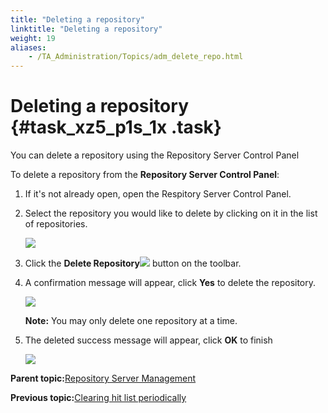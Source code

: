 ```yaml
--- 
title: "Deleting a repository"
linktitle: "Deleting a repository"
weight: 19
aliases: 
    - /TA_Administration/Topics/adm_delete_repo.html
---
```

# Deleting a repository {#task_xz5_p1s_1x .task}

You can delete a repository using the Repository Server Control Panel

To delete a repository from the **Repository Server Control Panel**:

1.  If it's not already open, open the Respitory Server Control Panel.

2.  Select the repository you would like to delete by clicking on it in the list of repositories.

    ![](../Images/delete_repo1.png)

3.  Click the **Delete Repository**![](../Images/delete_repo_2.png) button on the toolbar.

4.  A confirmation message will appear, click **Yes** to delete the repository.

    ![](../Images/delete_repo_3.png)

    **Note:** You may only delete one repository at a time.

5.  The deleted success message will appear, click **OK** to finish

    ![](../Images/delete_repo_4.png)


**Parent topic:**[Repository Server Management](../../TA_Administration/Topics/Repo_server_management.html)

**Previous topic:**[Clearing hit list periodically](../../TA_Administration/Topics/adm_clear_hitlist.html)


